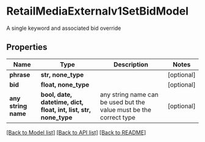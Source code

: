 # RetailMediaExternalv1SetBidModel

A single keyword and associated bid override

## Properties
Name | Type | Description | Notes
------------ | ------------- | ------------- | -------------
**phrase** | **str, none_type** |  | [optional] 
**bid** | **float, none_type** |  | [optional] 
**any string name** | **bool, date, datetime, dict, float, int, list, str, none_type** | any string name can be used but the value must be the correct type | [optional]

[[Back to Model list]](../README.md#documentation-for-models) [[Back to API list]](../README.md#documentation-for-api-endpoints) [[Back to README]](../README.md)


